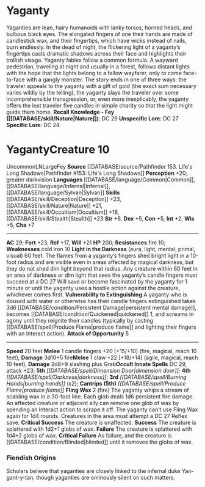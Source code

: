 ﻿---
ac: '29'
alignment: LN
all_resistance: null
burrow_speed: null
charisma: '+7'
climb_speed: null
constitution: '+5'
creature_ability:
- Attack of Opportunity
- Fling Wax
- Light in the Darkness
- Vulnerability to Extinguishing
creature_family: null
dexterity: '+5'
element: null
fly_speed: null
fortitude: '+23'
hardness: null
hp: '200'
id: '525'
immunity: null
intelligence: '+2'
land_speed: '20'
language:
- '[[DATABASE/language/Common|Common]]'
- '[[DATABASE/language/Infernal|Infernal]]'
- '[[DATABASE/language/Sylvan|Sylvan]]'
level: '10'
max_speed: '20'
name: Yaganty
perception: '+20'
rarity: Uncommon
reflex: '+17'
resistance:
- fire 10
rus_type_level: null
school: null
sense:
- greater darkvision
size: Large
skill:
- '[[DATABASE/skill/Deception|Deception]] +23'
- '[[DATABASE/skill/Nature|Nature]] +21'
- '[[DATABASE/skill/Occultism|Occultism]] +18'
- '[[DATABASE/skill/Stealth|Stealth]] +23'
source: '[[DATABASE/source/Pathfinder 153. Life''s Long Shadows|Pathfinder #153: Life''s
  Long Shadows]]'
speed:
- 20 feet
spell:
- '[[DATABASE/spell/Burning Hands|Burning Hands]]'
- '[[DATABASE/spell/Darkness|Darkness]]'
- '[[DATABASE/spell/Dimension Door|Dimension Door]]'
- '[[DATABASE/spell/Produce Flame|Produce Flame]]'
strength: '+6'
strength_req: '6'
strongest_save:
- Fortitude
swim_speed: null
trait:
- '[[DATABASE/trait/Fey|Fey]]'
- '[[DATABASE/trait/Uncommon|Uncommon]]'
type: Creature
vision: Greater darkvision
weakest_save:
- Reflex
weakness:
- cold iron 10
will: '+21'
wisdom: '+5'

---
# Yaganty

Yaganties are lean, hairy humanoids with lanky torsos, horned heads, and bulbous black eyes. The elongated fingers of one their hands are made of candlestick wax, and their fingertips, which have wicks instead of nails, burn endlessly. In the dead of night, the flickering light of a yaganty’s fingertips casts dramatic shadows across their face and highlights their trollish visage.
 Yaganty fables follow a common formula. A wayward pedestrian, traveling at night and usually in a forest, follows distant lights with the hope that the lights belong to a fellow wayfarer, only to come face-to-face with a gangly monster. The story ends in one of three ways: the traveler appeals to the yaganty with a gift of gold (the exact sum necessary varies wildly by the telling), the yaganty slays the traveler over some incomprehensible transgression, or, even more inexplicably, the yaganty offers the lost traveler five candles in simple charity so that the light might guide them home.
**Recall Knowledge - Fey ([[DATABASE/skill/Nature|Nature]])**: DC 29
**Unspecific Lore**: DC 27
**Specific Lore**: DC 24

# Yaganty<span class="item-type">Creature 10</span>

<span class="trait-uncommon item-trait">Uncommon</span><span class="trait-alignment item-trait">LN</span><span class="trait-size item-trait">Large</span><span class="item-trait">Fey</span>
**Source** [[DATABASE/source/Pathfinder 153. Life's Long Shadows|Pathfinder #153: Life's Long Shadows]]
**Perception** +20; greater darkvision
**Languages** [[DATABASE/language/Common|Common]], [[DATABASE/language/Infernal|Infernal]], [[DATABASE/language/Sylvan|Sylvan]]
**Skills** [[DATABASE/skill/Deception|Deception]] +23, [[DATABASE/skill/Nature|Nature]] +21, [[DATABASE/skill/Occultism|Occultism]] +18, [[DATABASE/skill/Stealth|Stealth]] +23
**Str** +6, **Dex** +5, **Con** +5, **Int** +2, **Wis** +5, **Cha** +7

---
**AC** 29; **Fort** +23, **Ref** +17, **Will** +21
**HP** 200; **Resistances** fire 10; **Weaknesses** cold iron 10
<span class="in-box-ability">**Light in the Darkness** (aura, light, mental, primal, visual) 60 feet. The flames from a yaganty’s fingers shed bright light in a 10-foot radius and are visible even in areas affected by magical darkness, but they do not shed dim light beyond that radius. Any creature within 60 feet in an area of darkness or dim light that sees the yaganty’s candle fingers must succeed at a DC 27 Will save or become fascinated by the yaganty for 1 minute or until the yaganty uses a hostile action against the creature, whichever comes first.</span><span class="in-box-ability"> **Vulnerability to Extinguishing** A yaganty who is doused with water or otherwise has their candle fingers extinguished takes 3d6 [[DATABASE/condition/Persistent Damage|persistent mental damage]], becomes [[DATABASE/condition/Quickened|quickened]] 1, and screams in agony until they reignite their candles (typically by casting [[DATABASE/spell/Produce Flame|produce flame]] and lighting their fingers with an Interact action). </span><span class="in-box-ability">**Attack of Opportunity** <span class="action-icon">5</span> </span>

---
**Speed** 20 feet
<span class="in-box-ability">**Melee** <span class="action-icon">1</span> candle fingers +20 [+15/+10] (fire, magical, reach 10 feet), **Damage** 3d10+5 fire</span><span class="in-box-ability">**Melee** <span class="action-icon">1</span> claw +22 [+18/+14] (agile, magical, reach 10 feet), **Damage** 2d8+9 slashing plus Grab</span>**Occult Innate Spells** DC 29, attack +23; **5th** _[[DATABASE/spell/Dimension Door|dimension door]]_; **4th** _[[DATABASE/spell/Darkness|darkness]]_; **3rd** _[[DATABASE/spell/Burning Hands|burning hands]]_ (x2); **Cantrips** **(5th)** _[[DATABASE/spell/Produce Flame|produce flame]]_
<span class="in-box-ability">**Fling Wax** <span class="action-icon">2</span> (fire) The yaganty whips a stream of scalding wax in a 30-foot line. Each glob deals 1d6 persistent fire damage. An affected creature or adjacent ally can remove one glob of wax by spending an Interact action to scrape it off. The yaganty can’t use Fling Wax again for 1d4 rounds. Creatures in the area must attempt a DC 27 Reflex save.
**Critical Success** The creature is unaffected.
**Success** The creature is splattered with 1d2+1 globs of wax.
**Failure** The creature is splattered with 1d4+2 globs of wax.
**Critical Failure** As failure, and the creature is [[DATABASE/condition/Blinded|blinded]] until it removes the globs of wax.</span>

###  Fiendish Origins

Scholars believe that yaganties are closely linked to the infernal duke Yan-gant-y-tan, though yaganties are ominously silent on such matters.